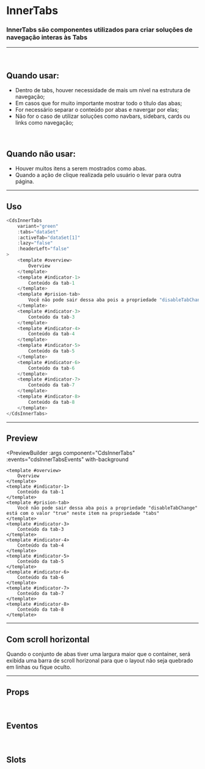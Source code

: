 # InnerTabs

### InnerTabs são componentes utilizados para criar soluções de navegação interas às Tabs
---
<br>

## Quando usar:
- Dentro de tabs, houver necessidade de mais um nível na estrutura de navegação;
- Em casos que for muito importante mostrar todo o título das abas;
- For necessário separar o conteúdo por abas e navergar por elas;
- Não for o caso de utilizar soluções como navbars, sidebars, cards ou links como navegação;

<br>

## Quando não usar:
- Houver muitos itens a serem mostrados como abas.
- Quando a ação de clique realizada pelo usuário o levar para outra página.

---

## Uso

```js
<CdsInnerTabs
	variant="green"
	:tabs="dataSet"
	:activeTab="dataSet[1]"
	:lazy="false"
	:headerLeft="false"
>
	<template #overview>
		Overview
	</template>
	<template #indicator-1>
		Conteúdo da tab-1
	</template>
	<template #prision-tab>
		Você não pode sair dessa aba pois a propriedade "disableTabChange" está com o valor "true" neste item na propriedade "tabs"
	</template>
	<template #indicator-3>
		Conteúdo da tab-3
	</template>
	<template #indicator-4>
		Conteúdo da tab-4
	</template>
	<template #indicator-5>
		Conteúdo da tab-5
	</template>
	<template #indicator-6>
		Conteúdo da tab-6
	</template>
	<template #indicator-7>
		Conteúdo da tab-7
	</template>
	<template #indicator-8>
		Conteúdo da tab-8
	</template>
</CdsInnerTabs>
```

---

## Preview

<PreviewBuilder
	:args
	component="CdsInnerTabs"
	:events="cdsInnerTabsEvents"
	with-background
>
	<template #overview>
		Overview
	</template>
	<template #indicator-1>
		Conteúdo da tab-1
	</template>
	<template #prision-tab>
		Você não pode sair dessa aba pois a propriedade "disableTabChange" está com o valor "true" neste item na propriedade "tabs"
	</template>
	<template #indicator-3>
		Conteúdo da tab-3
	</template>
	<template #indicator-4>
		Conteúdo da tab-4
	</template>
	<template #indicator-5>
		Conteúdo da tab-5
	</template>
	<template #indicator-6>
		Conteúdo da tab-6
	</template>
	<template #indicator-7>
		Conteúdo da tab-7
	</template>
	<template #indicator-8>
		Conteúdo da tab-8
	</template>
</PreviewBuilder>

---

## __Com scroll horizontal__
Quando o conjunto de abas tiver uma largura maior que o container, será exibida uma barra de scroll horizonal para que o layout não seja quebrado em linhas ou fique oculto.

<PreviewContainer withBackground>
	<CdsInnerTabs
		:tabs="tabs2"
		:activeTab="tabs2[1]"
		:lazy="false"
		:headerLeft="false"
	>
		<template #overview>
			Overview
		</template>
		<template #indicator-1>
			Conteúdo da tab-1
		</template>
		<template #prision-tab>
			Você não pode sair dessa aba pois a propriedade "disableTabChange" está com o valor "true" neste item na propriedade "tabs"
		</template>
		<template #indicator-3>
			Conteúdo da tab-3
		</template>
		<template #indicator-4>
			Conteúdo da tab-4
		</template>
		<template #indicator-5>
			Conteúdo da tab-5
		</template>
		<template #indicator-6>
			Conteúdo da tab-6
		</template>
		<template #indicator-7>
			Conteúdo da tab-7
		</template>
		<template #indicator-8>
			Conteúdo da tab-8
		</template>
	</CdsInnerTabs>
</PreviewContainer>

---

## Props

<APITable
	name="CdsInnerTabs"
	section="props"
/>
<br>

## Eventos

<APITable
	name="CdsInnerTabs"
	section="events"
/>
<br>

## Slots

<APITable
	name="CdsInnerTabs"
	section="slots"
/>

<script setup>
import { ref } from 'vue';
import CdsInnerTabs from '@/components/InnerTabs.vue';

const cdsInnerTabsEvents = [
	'tab-click',
	'change'
];

const tabs = [
	{
		title: 'Visão geral',
		name: 'overview',
	},
	{
		title: 'Indicador 1',
		name: 'indicator-1',
	},
	{
		title: 'Aba Prisão',
		name: 'prision-tab',
		disableTabChange: true,
	},
	{
		title: 'Indicador 3',
		name: 'indicator-3',
	},
	{
		title: 'Indicador 4',
		name: 'indicator-4',
	}
];

const tabs2 = [
	{
		title: 'Visão geral',
		name: 'overview',
	},
	{
		title: 'Indicador 1',
		name: 'indicator-1',
	},
	{
		title: 'Indicador 2',
		name: 'indicator-2',
	},
	{
		title: 'Indicador 3',
		name: 'indicator-3',
	},
	{
		title: 'Indicador 4',
		name: 'indicator-4',
	},
	{
		title: 'Indicador 5',
		name: 'indicator-5',
	},
	{
		title: 'Indicador com o nome absurdamente grande 6',
		name: 'indicator-6',
	},
	{
		title: 'Indicador 7',
		name: 'indicator-7',
	},
	{
		title: 'Indicador 8',
		name: 'indicator-8',
	},
];

const args = ref({
	tabs,
	activeTab: tabs[1],
	lazy: false,
	headerLeft: false,
});
</script>
